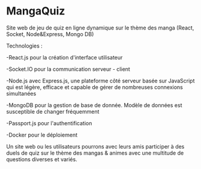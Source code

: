 # MangaQuiz
Site web de jeu de quiz en ligne dynamique sur le thème des manga (React, Socket, Node&amp;Express, Mongo DB)

Technologies : 

  -React.js pour la création d'interface utilisateur
  
  -Socket.IO pour la communication serveur - client
  
  -Node.js avec Express.js, une plateforme côté serveur basée sur JavaScript qui est légère, efficace et capable de gérer de nombreuses connexions simultanées
  
  -MongoDB pour la gestion de base de donnée. Modèle de données est susceptible de changer fréquemment
  
  -Passport.js pour l'authentification
  
  -Docker pour le déploiement
  

Un site web ou les utilisateurs pourrons avec leurs amis participer à des duels de quiz sur le thème des mangas & animes avec une multitude de questions diverses et variés. 
